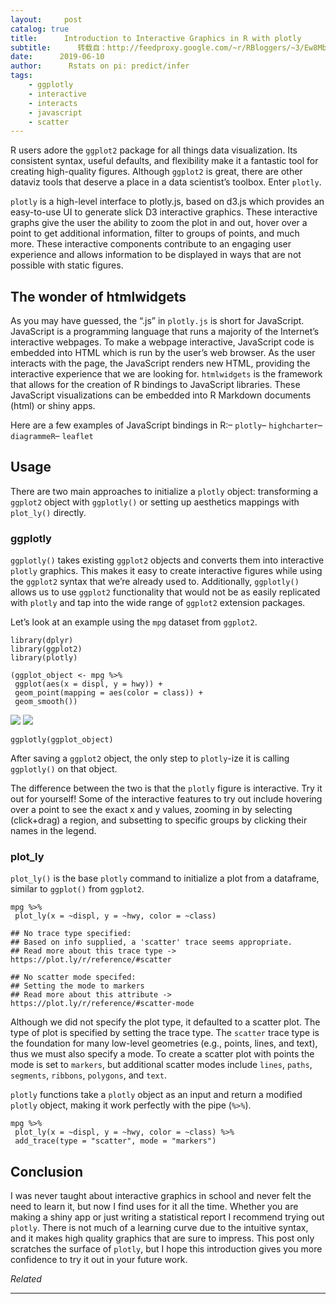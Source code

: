 ```yaml
---
layout:     post
catalog: true
title:      Introduction to Interactive Graphics in R with plotly
subtitle:      转载自：http://feedproxy.google.com/~r/RBloggers/~3/Ew8MbOqXfqY/
date:      2019-06-10
author:      Rstats on pi: predict/infer
tags:
    - ggplotly
    - interactive
    - interacts
    - javascript
    - scatter
---
```








R users adore the `ggplot2` package for all things data visualization. Its consistent syntax, useful defaults, and flexibility make it a fantastic tool for creating high-quality figures. Although `ggplot2` is great, there are other dataviz tools that deserve a place in a data scientist’s toolbox. Enter `plotly`.

`plotly` is a high-level interface to plotly.js, based on d3.js which provides an easy-to-use UI to generate slick D3 interactive graphics. These interactive graphs give the user the ability to zoom the plot in and out, hover over a point to get additional information, filter to groups of points, and much more. These interactive components contribute to an engaging user experience and allows information to be displayed in ways that are not possible with static figures.

## The wonder of htmlwidgets

As you may have guessed, the “.js” in `plotly.js` is short for JavaScript. JavaScript is a programming language that runs a majority of the Internet’s interactive webpages. To make a webpage interactive, JavaScript code is embedded into HTML which is run by the user’s web browser. As the user interacts with the page, the JavaScript renders new HTML, providing the interactive experience that we are looking for. `htmlwidgets` is the framework that allows for the creation of R bindings to JavaScript libraries. These JavaScript visualizations can be embedded into R Markdown documents (html) or shiny apps.

Here are a few examples of JavaScript bindings in R:– `plotly`– `highcharter`– `diagrammeR`– `leaflet`

## Usage

There are two main approaches to initialize a `plotly` object: transforming a `ggplot2` object with `ggplotly()` or setting up aesthetics mappings with `plot_ly()` directly.

### ggplotly

`ggplotly()` takes existing `ggplot2` objects and converts them into interactive `plotly` graphics. This makes it easy to create interactive figures while using the `ggplot2` syntax that we’re already used to. Additionally, `ggplotly()` allows us to use `ggplot2` functionality that would not be as easily replicated with `plotly` and tap into the wide range of `ggplot2` extension packages.

Let’s look at an example using the `mpg` dataset from `ggplot2`.

```
library(dplyr)
library(ggplot2)
library(plotly)

(ggplot_object <- mpg %>%
 ggplot(aes(x = displ, y = hwy)) + 
 geom_point(mapping = aes(color = class)) + 
 geom_smooth())
```

![](https://i2.wp.com/blog.methodsconsultants.com/posts/2019-05-23-using-plotly-for-interactive-graphics_files/figure-html/unnamed-chunk-1-1.png?w=450&is-pending-load=1#038;ssl=1)
![](https://i2.wp.com/blog.methodsconsultants.com/posts/2019-05-23-using-plotly-for-interactive-graphics_files/figure-html/unnamed-chunk-1-1.png?w=450&ssl=1)


```
ggplotly(ggplot_object)
```




After saving a `ggplot2` object, the only step to `plotly`-ize it is calling `ggplotly()` on that object.

The difference between the two is that the `plotly` figure is interactive. Try it out for yourself! Some of the interactive features to try out include hovering over a point to see the exact x and y values, zooming in by selecting (click+drag) a region, and subsetting to specific groups by clicking their names in the legend.

### plot_ly

`plot_ly()` is the base `plotly` command to initialize a plot from a dataframe, similar to `ggplot()` from `ggplot2`.

```
mpg %>%
 plot_ly(x = ~displ, y = ~hwy, color = ~class)
```

```
## No trace type specified:
## Based on info supplied, a 'scatter' trace seems appropriate.
## Read more about this trace type -> https://plot.ly/r/reference/#scatter
```

```
## No scatter mode specifed:
## Setting the mode to markers
## Read more about this attribute -> https://plot.ly/r/reference/#scatter-mode
```




Although we did not specify the plot type, it defaulted to a scatter plot. The type of plot is specified by setting the trace type. The `scatter` trace type is the foundation for many low-level geometries (e.g., points, lines, and text), thus we must also specify a mode. To create a scatter plot with points the mode is set to `markers`, but additional scatter modes include `lines`, `paths`, `segments`, `ribbons`, `polygons`, and `text`.

`plotly` functions take a `plotly` object as an input and return a modified `plotly` object, making it work perfectly with the pipe (`%>%`).

```
mpg %>%
 plot_ly(x = ~displ, y = ~hwy, color = ~class) %>%
 add_trace(type = "scatter", mode = "markers")
```





## Conclusion

I was never taught about interactive graphics in school and never felt the need to learn it, but now I find uses for it all the time. Whether you are making a shiny app or just writing a statistical report I recommend trying out `plotly`. There is not much of a learning curve due to the intuitive syntax, and it makes high quality graphics that are sure to impress. This post only scratches the surface of `plotly`, but I hope this introduction gives you more confidence to try it out in your future work.


*Related*







---
